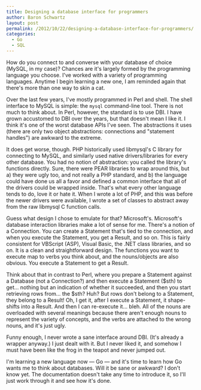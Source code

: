 ```yaml
---
title: Designing a database interface for programmers
author: Baron Schwartz
layout: post
permalink: /2012/10/22/designing-a-database-interface-for-programmers/
categories:
  - Go
  - SQL
---
```

How do you connect to and converse with your database of choice (MySQL, in my case)? Chances are it's largely formed by the programming language you choose. I've worked with a variety of programming languages. Anytime I begin learning a new one, I am reminded again that there's more than one way to skin a cat.

Over the last few years, I've mostly programmed in Perl and shell. The shell interface to MySQL is simple: the `mysql` command-line tool. There is not much to think about. In Perl, however, the standard is to use DBI. I have grown accustomed to DBI over the years, but that doesn't mean I like it. I think it's one of the worst database APIs I've seen. The abstractions it uses (there are only two object abstractions: connections and "statement handles") are awkward to the extreme.

It does get worse, though. PHP historically used libmysql's C library for connecting to MySQL, and similarly used native drivers/libraries for every other database. You had no notion of abstraction: you called the library's functions directly. Sure, there were PEAR libraries to wrap around this, but a) they were ugly too, and not really a PHP standard, and b) the language could have done us all a favor and defined a common interface that all of the drivers could be wrapped inside. That's what every other language tends to do, love it or hate it. When I wrote a lot of PHP, and this was before the newer drivers were available, I wrote a set of classes to abstract away from the raw libmysql C function calls.

Guess what design I chose to emulate for that? Microsoft's. Microsoft's database interaction libraries make a lot of sense for me. There's a notion of a Connection. You can create a Statement that's tied to the connection, and when you execute the Statement, you get a Result, and so on. This is fairly consistent for VBScript (ASP), Visual Basic, the .NET class libraries, and so on. It is a clean and straightforward design. The functions you want to execute map to verbs you think about, and the nouns/objects are also obvious. You execute a Statement to get a Result.

Think about that in contrast to Perl, where you prepare a Statement against a Database (not a Connection?) and then execute a Statement ($sth) to get&#8230; nothing but an indication of whether it succeeded, and then you start retrieving rows from&#8230; the $sth? Huh? But rows don't belong to a Statement, they belong to a Result! Oh, I get it, after I execute a Statement, it shape-shifts into a Result. And then I can re-execute it&#8230; bleh. All of the nouns are overloaded with several meanings because there aren't enough nouns to represent the variety of concepts, and the verbs are attached to the wrong nouns, and it's just ugly.

Funny enough, I never wrote a sane interface around DBI. (It's already a wrapper anyway.) I just dealt with it. But I never liked it, and somehow I must have been like the frog in the teapot and never jumped out.

I'm learning a new language now &#8212; Go &#8212; and it's time to learn how Go wants me to think about databases. Will it be sane or awkward? I don't know yet. The documentation doesn't take any time to introduce it, so I'll just work through it and see how it's done.
